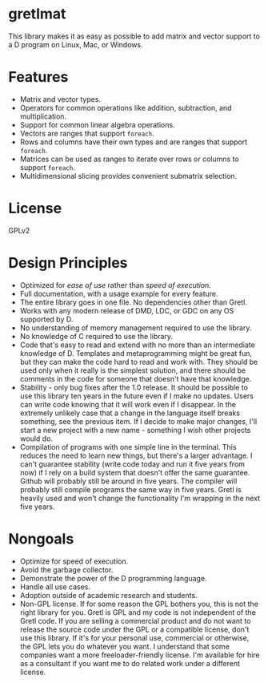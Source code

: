 # gretlmat

This library makes it as easy as possible to add matrix and vector support to a D program on Linux, Mac, or Windows.

# Features

- Matrix and vector types.
- Operators for common operations like addition, subtraction, and multiplication.
- Support for common linear algebra operations.
- Vectors are ranges that support `foreach`.
- Rows and columns have their own types and are ranges that support `foreach`.
- Matrices can be used as ranges to iterate over rows or columns to support `foreach`.
- Multidimensional slicing provides convenient submatrix selection.

# License

GPLv2

# Design Principles

- Optimized for *ease of use* rather than *speed of execution*.
- Full documentation, with a usage example for every feature.
- The entire library goes in one file. No dependencies other than Gretl.
- Works with any modern release of DMD, LDC, or GDC on any OS supported by D.
- No understanding of memory management required to use the library.
- No knowledge of C required to use the library.
- Code that's easy to read and extend with no more than an intermediate
    knowledge of D. Templates and metaprogramming might be great fun,
    but they can make the code hard to read and work with. They should
    be used only when it really is the simplest solution, and there
    should be comments in the code for someone that doesn't have that
    knowledge.
- Stability - only bug fixes after the 1.0 release. It should be possible
    to use this library ten years in the future even if I make no updates.
    Users can write code knowing that it will work even if I disappear.
    In the extremely unlikely case that a change in the language itself 
    breaks something, see the previous item. If I decide to make major
    changes, I'll start a new project with a new name - something I wish
    other projects would do.
- Compilation of programs with one simple line in the terminal.
    This reduces the need to learn new
    things, but there's a larger advantage. I can't guarantee
    stability (write code today and run it five years from now) if I
    rely on a build system that doesn't offer the same guarantee. Github
    will probably still be around in five years. The compiler will probably
    still compile programs the same way in five years. Gretl is heavily
    used and won't change the functionality I'm wrapping in the next five
    years.

# Nongoals

- Optimize for speed of execution.
- Avoid the garbage collector.
- Demonstrate the power of the D programming language.
- Handle all use cases.
- Adoption outside of academic research and students.
- Non-GPL license. If for some reason the GPL bothers you, this is not 
    the right library for you. Gretl is GPL and my code is not 
    independent of the Gretl code. If you are selling a commercial
    product and do not want to release the source code under the GPL or
    a compatible license, don't use this library. If it's for your 
    personal use, commercial or otherwise, the GPL lets you do whatever
    you want. I understand that some companies want a more freeloader-friendly
    license. I'm available for hire as a consultant if you want me to do
    related work under a different license.
